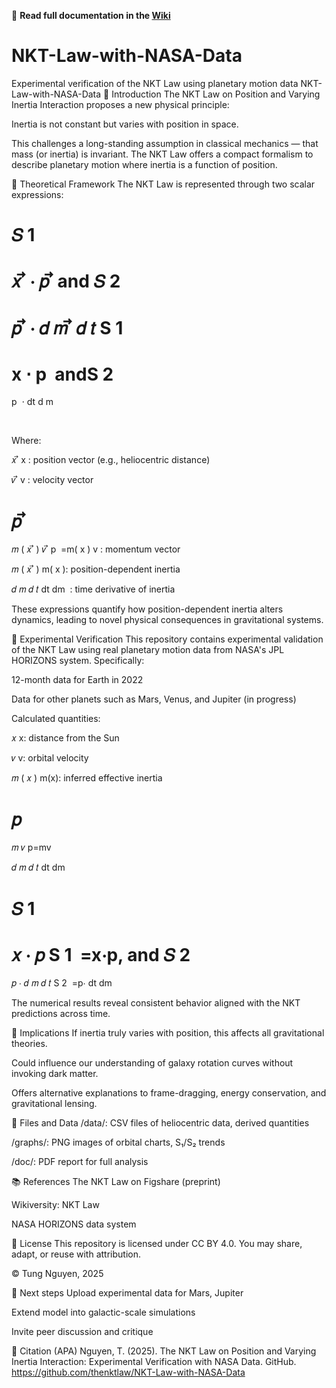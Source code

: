 📘 **Read full documentation in the [Wiki](https://github.com/thenktlaw/NKT-Law-with-NASA-Data/wiki)**
# NKT-Law-with-NASA-Data
Experimental verification of the NKT Law using planetary motion data
NKT-Law-with-NASA-Data
🔬 Introduction
The NKT Law on Position and Varying Inertia Interaction proposes a new physical principle:

Inertia is not constant but varies with position in space.

This challenges a long-standing assumption in classical mechanics — that mass (or inertia) is invariant. The NKT Law offers a compact formalism to describe planetary motion where inertia is a function of position.

📐 Theoretical Framework
The NKT Law is represented through two scalar expressions:

𝑆
1
=
𝑥
⃗
⋅
𝑝
⃗
and
𝑆
2
=
𝑝
⃗
⋅
𝑑
𝑚
⃗
𝑑
𝑡
S 
1
​
 = 
x
 ⋅ 
p
​
 andS 
2
​
 = 
p
​
 ⋅ 
dt
d 
m
 
​
 
Where:

𝑥
⃗
x
 : position vector (e.g., heliocentric distance)

𝑣
⃗
v
 : velocity vector

𝑝
⃗
=
𝑚
(
𝑥
⃗
)
𝑣
⃗
p
​
 =m( 
x
 ) 
v
 : momentum vector

𝑚
(
𝑥
⃗
)
m( 
x
 ): position-dependent inertia

𝑑
𝑚
𝑑
𝑡
dt
dm
​
 : time derivative of inertia

These expressions quantify how position-dependent inertia alters dynamics, leading to novel physical consequences in gravitational systems.

🧪 Experimental Verification
This repository contains experimental validation of the NKT Law using real planetary motion data from NASA's JPL HORIZONS system. Specifically:

12-month data for Earth in 2022

Data for other planets such as Mars, Venus, and Jupiter (in progress)

Calculated quantities:

𝑥
x: distance from the Sun

𝑣
v: orbital velocity

𝑚
(
𝑥
)
m(x): inferred effective inertia

𝑝
=
𝑚
𝑣
p=mv

𝑑
𝑚
𝑑
𝑡
dt
dm
​
 

𝑆
1
=
𝑥
⋅
𝑝
S 
1
​
 =x⋅p, and 
𝑆
2
=
𝑝
⋅
𝑑
𝑚
𝑑
𝑡
S 
2
​
 =p⋅ 
dt
dm
​
 

The numerical results reveal consistent behavior aligned with the NKT predictions across time.

🌌 Implications
If inertia truly varies with position, this affects all gravitational theories.

Could influence our understanding of galaxy rotation curves without invoking dark matter.

Offers alternative explanations to frame-dragging, energy conservation, and gravitational lensing.

📂 Files and Data
/data/: CSV files of heliocentric data, derived quantities

/graphs/: PNG images of orbital charts, S₁/S₂ trends

/doc/: PDF report for full analysis

📚 References
The NKT Law on Figshare (preprint)

Wikiversity: NKT Law

NASA HORIZONS data system

🔖 License
This repository is licensed under CC BY 4.0.
You may share, adapt, or reuse with attribution.

© Tung Nguyen, 2025

📌 Next steps
Upload experimental data for Mars, Jupiter

Extend model into galactic-scale simulations

Invite peer discussion and critique

📎 Citation (APA)
Nguyen, T. (2025). The NKT Law on Position and Varying Inertia Interaction: Experimental Verification with NASA Data. GitHub. https://github.com/thenktlaw/NKT-Law-with-NASA-Data
